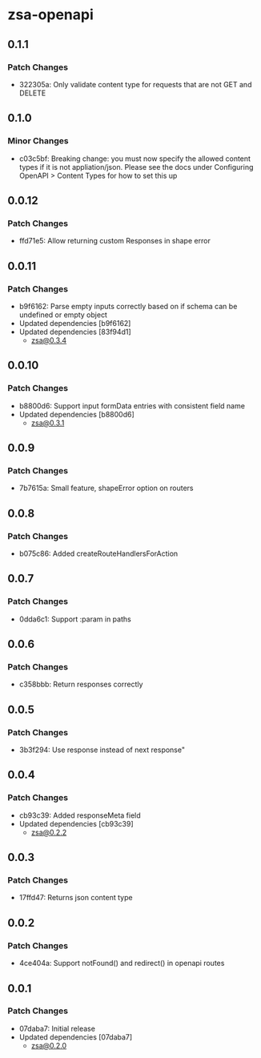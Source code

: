 # zsa-openapi

## 0.1.1

### Patch Changes

- 322305a: Only validate content type for requests that are not GET and DELETE

## 0.1.0

### Minor Changes

- c03c5bf: Breaking change: you must now specify the allowed content types if it is not appliation/json. Please see the docs under Configuring OpenAPI > Content Types for how to set this up

## 0.0.12

### Patch Changes

- ffd71e5: Allow returning custom Responses in shape error

## 0.0.11

### Patch Changes

- b9f6162: Parse empty inputs correctly based on if schema can be undefined or empty object
- Updated dependencies [b9f6162]
- Updated dependencies [83f94d1]
  - zsa@0.3.4

## 0.0.10

### Patch Changes

- b8800d6: Support input formData entries with consistent field name
- Updated dependencies [b8800d6]
  - zsa@0.3.1

## 0.0.9

### Patch Changes

- 7b7615a: Small feature, shapeError option on routers

## 0.0.8

### Patch Changes

- b075c86: Added createRouteHandlersForAction

## 0.0.7

### Patch Changes

- 0dda6c1: Support :param in paths

## 0.0.6

### Patch Changes

- c358bbb: Return responses correctly

## 0.0.5

### Patch Changes

- 3b3f294: Use response instead of next response"

## 0.0.4

### Patch Changes

- cb93c39: Added responseMeta field
- Updated dependencies [cb93c39]
  - zsa@0.2.2

## 0.0.3

### Patch Changes

- 17ffd47: Returns json content type

## 0.0.2

### Patch Changes

- 4ce404a: Support notFound() and redirect() in openapi routes

## 0.0.1

### Patch Changes

- 07daba7: Initial release
- Updated dependencies [07daba7]
  - zsa@0.2.0

